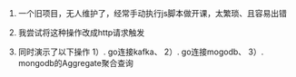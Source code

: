
1. 一个旧项目，无人维护了，经常手动执行js脚本做开课，太繁琐、且容易出错

2. 我尝试将这种操作改成http请求触发

3. 同时演示了以下操作
   1）. go连接kafka、
   2）. go连接mogodb、
   3）. mongodb的Aggregate聚合查询